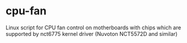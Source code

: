 # cpu-fan
Linux script for CPU fan control on motherboards with chips which are supported by nct6775 kernel driver (Nuvoton NCT5572D and similar)
